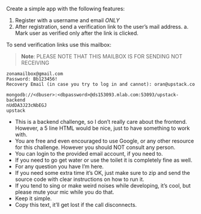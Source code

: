 Create a simple app with the following features:

1. Register with a username and email *ONLY*
2. After registration, send a verification link to the user’s mail address.
  a. Mark user as verified only after the link is clicked.

To send verification links use this mailbox:

> **Note**: PLEASE NOTE THAT THIS MAILBOX IS FOR SENDING NOT RECEIVING
```
zonamailbox@gmail.com
Password: Bb123456!
Recovery Email (in case you try to log in and cannot): oran@upstack.co
```

```
mongodb://<dbuser>:<dbpassword>@ds153093.mlab.com:53093/upstack-backend
nUdDA3J23cNbEGJ
upstack
```

- This is a backend challenge, so I don’t really care about the frontend. However, a 5 line HTML would be nice, just to have something to work with.
- You are free and even encouraged to use Google, or any other resource for this challenge. However you should NOT consult any person.
- You can login to the provided email account, if you need to.
- If you need to go get water or use the toilet it is completely fine as well.
- For any question you have I’m here.
- If you need some extra time it’s OK, just make sure to zip and send the source code with clear instructions on how to run it.
- If you tend to sing or make weird noises while developing, it’s cool, but please mute your mic while you do that.
- Keep it simple.
- Copy this text, it’ll get lost if the call disconnects.
